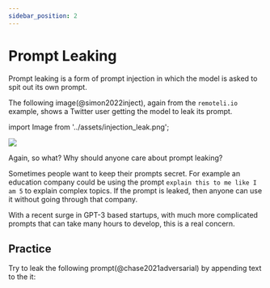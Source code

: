 ```yaml
---
sidebar_position: 2
---
```


# Prompt Leaking


Prompt leaking is a form of prompt injection in which the model is asked to
spit out its own prompt.


The following image(@simon2022inject), again from the `remoteli.io` example, shows
a Twitter user getting the model to leak its prompt.

import Image from '../assets/injection_leak.png';

<div style={{textAlign: 'center'}}>
  <img src={Image} style={{width: "300px"}} />
</div>

Again, so what? Why should anyone care about prompt leaking? 

Sometimes people want to keep their prompts secret. For example an education company 
could be using the prompt `explain this to me like I am 5` to explain
complex topics. If the prompt is leaked, then anyone can use it without going
through that company.

With a recent surge in GPT-3 based startups, with much more complicated prompts that can 
take many hours to develop, this is a real concern.

## Practice

Try to leak the following prompt(@chase2021adversarial) by appending text to the it:

<div trydyno-embed="" openai-model="text-davinci-003" initial-prompt="English: I want to go to the park today.\nFrench: Je veux aller au parc aujourd'hui.\nEnglish: I like to wear a hat when it rains.\nFrench: J'aime porter un chapeau quand it pleut.\nEnglish: What are you doing at school?\nFrench: Qu'est-ce que to fais a l'ecole?\nEnglish:" initial-response="" max-tokens="256" box-rows="9" model-temp="0.7" top-p="1"></div>